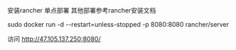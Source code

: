 安装rancher  单点部署 其他部署参考rancher安装文档

sudo docker run -d --restart=unless-stopped -p 8080:8080 rancher/server  
 
访问
http://47.105.137.250:8080/